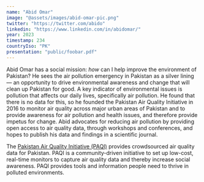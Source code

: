 ```yaml
---
name: "Abid Omar"
image: "@assets/images/abid-omar-pic.png"
twitter: "https://twitter.com/abido"
linkedin: "https://www.linkedin.com/in/abidomar/"
year: 2023
timestamp: 234
countryIso: "PK"
presentation: "public/foobar.pdf"
---
```


Abid Omar has a social mission: _how_ can I help improve the environment of Pakistan? He sees the air pollution emergency in Pakistan as a silver lining — an opportunity to drive environmental awareness and change that will clean up Pakistan for good. A key indicator of environmental issues is pollution that affects our daily lives, specifically air pollution. He found that there is no data for this, so he founded the Pakistan Air Quality Initiative in 2016 to monitor air quality across major urban areas of Pakistan and to provide awareness for air pollution and health issues, and therefore provide impetus for change. Abid advocates for reducing air pollution by providing open access to air quality data, through workshops and conferences, and hopes to publish his data and findings in a scientific journal.

The [Pakistan Air Quality Initiative (PAQI)](https://pakairquality.com/) provides crowdsourced air quality data for Pakistan. PAQI is a community-driven initiative to set up low-cost, real-time monitors to capture air quality data and thereby increase social awareness. PAQI provides tools and information people need to thrive in polluted environments.
